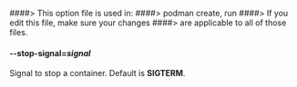 ####> This option file is used in:
####>   podman create, run
####> If you edit this file, make sure your changes
####> are applicable to all of those files.
#### **--stop-signal**=*signal*

Signal to stop a container. Default is **SIGTERM**.
